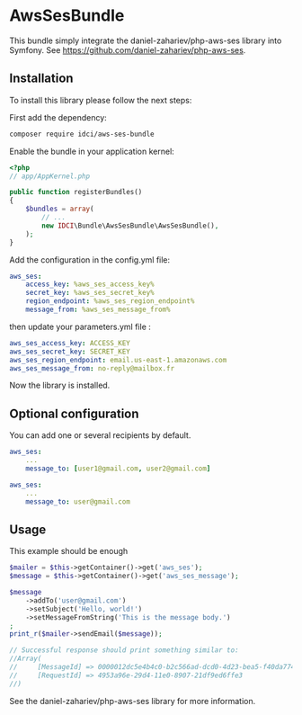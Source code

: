 AwsSesBundle
============

This bundle simply integrate the daniel-zahariev/php-aws-ses library into Symfony.
See https://github.com/daniel-zahariev/php-aws-ses.

Installation
------------

To install this library please follow the next steps:

First add the dependency:

```sh
composer require idci/aws-ses-bundle
```

Enable the bundle in your application kernel:

```php
<?php
// app/AppKernel.php

public function registerBundles()
{
    $bundles = array(
        // ...
        new IDCI\Bundle\AwsSesBundle\AwsSesBundle(),
    );
}
```

Add the configuration in the config.yml file:


```yml
aws_ses:
    access_key: %aws_ses_access_key%
    secret_key: %aws_ses_secret_key%
    region_endpoint: %aws_ses_region_endpoint%
    message_from: %aws_ses_message_from%
```

then update your parameters.yml file :

```yml
aws_ses_access_key: ACCESS_KEY
aws_ses_secret_key: SECRET_KEY
aws_ses_region_endpoint: email.us-east-1.amazonaws.com
aws_ses_message_from: no-reply@mailbox.fr
```

Now the library is installed.

Optional configuration
----------------------

You can add one or several recipients by default.

```yml
aws_ses:
    ...
    message_to: [user1@gmail.com, user2@gmail.com]
```

```yml
aws_ses:
    ...
    message_to: user@gmail.com
```

Usage
-----

This example should be enough

```php
$mailer = $this->getContainer()->get('aws_ses');
$message = $this->getContainer()->get('aws_ses_message');

$message
    ->addTo('user@gmail.com')
    ->setSubject('Hello, world!')
    ->setMessageFromString('This is the message body.')
;
print_r($mailer->sendEmail($message));

// Successful response should print something similar to:
//Array(
//     [MessageId] => 0000012dc5e4b4c0-b2c566ad-dcd0-4d23-bea5-f40da774033c-000000
//     [RequestId] => 4953a96e-29d4-11e0-8907-21df9ed6ffe3
//)
```

See the daniel-zahariev/php-aws-ses library for more information.